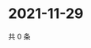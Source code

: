 # 2021-11-29

共 0 条

<!-- BEGIN WEIBO -->
<!-- 最后更新时间 Mon Nov 29 2021 05:09:30 GMT+0800 (China Standard Time) -->

<!-- END WEIBO -->

